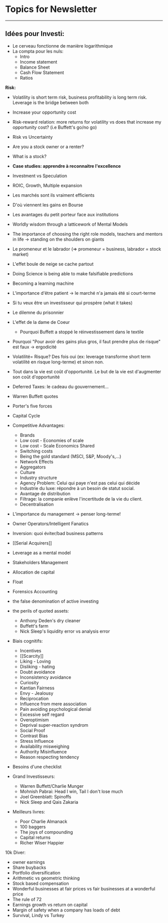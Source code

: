 # Topics for Newsletter

---
## Idées pour Investi:

- Le cerveau fonctionne de manière logarithmique
- La compta pour les nuls:
	- Intro
	- Income statement
	- Balance Sheet
	- Cash Flow Statement
	- Ratios


**Risk:**
- Volatility is short term risk, business profitability is long term risk. Leverage is the bridge between both
- Increase your opportunity cost
- Risk-reward relation: more returns for volatility vs does that increase my opportunity cost? (i.e Buffett's go/no go)
- Risk vs Uncertainty

- Are you a stock owner or a renter?


- What is a stock?
- **Case studies: apprendre à reconnaitre l'excellence**
- Investment vs Speculation
- ROIC, Growth, Multiple expansion
- Les marchés sont ils vraiment efficients
- D'où viennent les gains en Bourse
- Les avantages du petit porteur face aux institutions
- Worldly wisdom through a latticework of Mental Models
- The importance of choosing the right role models, teachers and mentors in life -> standing on the shoulders on giants
- Le promeneur et le labrador (=> promeneur = business, labrador = stock market)
- L'effet boule de neige se cache partout
- Doing Science is being able to make falsifiable predictions
- Becoming a learning machine
- L'importance d'être patient -> le marché n'a jamais été si court-terme
- Si tu veux être un investisseur qui prospère (what it takes)
- Le dilemne du prisonnier
- L'effet de la dame de Coeur
	- Pourquoi Buffett a stoppé le réinvestissement dans le textile
	  
	  

- Pourquoi "Pour avoir des gains plus gros, il faut prendre plus de risque" est faux -> ergodicité
- Volatilité= Risque? Des fois oui (ex: leverage transforme short term volatilité en risque long-terme) et sinon non.
- Tout dans la vie est coût d'opportunité. Le but de la vie est d'augmenter son coût d'opportunité
- Deferred Taxes: le cadeau du gouvernement...
- Warren Buffett quotes
- Porter's five forces
- Capital Cycle
- Competitive Advantages:
	- Brands
	- Low cost - Economies of scale
	- Low cost - Scale Economics Shared
	- Switching costs
	- Being the gold standard (MSCI, S&P, Moody's,...)
	- Network Effects
	- Aggregators
	- Culture
	- Industry structure
	- Agency Problem: Celui qui paye n'est pas celui qui décide
	- Industrie du luxe: répondre à un besoin de statut social.
	- Avantage de distribution
	- Filtrage: la companie enlève l'incertitude de la vie du client.
	- Decentralisation
- L'importance du management -> penser long-terme!
- Owner Operators/Intelligent Fanatics
- Inversion: quoi éviter/bad business patterns
- [[Serial Acquirers]]
- Leverage as a mental model

- Stakeholders Management
- Allocation de capital
- Float
- Forensics Accounting
- the false denomination of active investing
- the perils of quoted assets:
	- Anthony Deden's dry cleaner
	- Buffett's farm
	- Nick Sleep's liquidity error vs analysis error

- Biais cognitifs:
	- Incentives
	- [[Scarcity]]
	- Liking - Loving 
	- Disliking - hating
	- Doubt avoidance
	- Inconsistency avoidance
	- Curiosity
	- Kantian Fairness
	- Envy - Jealousy
	- Reciprocation
	- Influence from mere association
	- Pain avoiding psychological denial
	- Excessive self regard
	- Overoptimism
	- Deprival super-reaction syndrom
	- Social Proof
	- Contrast Bias
	- Stress Influence
	- Availability misweighing
	- Authority Misinfluence
	- Reason respecting tendency
- Besoins d'une checklist


- Grand Investisseurs:
	- Warren Buffett/Charlie Munger
	- Mohnish Pabrai: Head I win, Tail I don't lose much
	- Joel Greenblatt: Spinoffs
	- Nick Sleep and Qais Zakaria


- Meilleurs livres:
	- Poor Charlie Almanack
	- 100 baggers
	- The joys of compounding
	- Capital returns
	- Richer Wiser Happier


10k Diver:

- owner earnings
- Share buybacks
- Portfolio diversification
- Arithmetic vs geometric thinking
- Stock based compensation
- Wonderful businesses at fair prices vs fair businesses at a wonderful price
- The rule of 72
- Earnings growth vs return on capital
- Margin of safety when a company has loads of debt
- Survival, Lindy vs Turkey